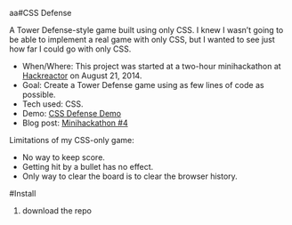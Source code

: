 aa#CSS Defense

A Tower Defense-style game built using only CSS.  I knew I wasn’t going to be able to implement a real game with only CSS, but I wanted to see just how far I could go with only CSS. 

* When/Where: This project was started at a two-hour minihackathon at [Hackreactor](http://hackreactor.com) on August 21, 2014.
* Goal: Create a Tower Defense game using as few lines of code as possible.
* Tech used: CSS.
* Demo: [CSS Defense Demo](http://nerdycreativity.com/css_defense.html)
* Blog post: [Minihackathon #4](http://nerdycreativity.com/2014/08/24/minihackathon-4/)

Limitations of my CSS-only game: 
* No way to keep score.
* Getting hit by a bullet has no effect.
* Only way to clear the board is to clear the browser history.

#Install

1. download the repo
